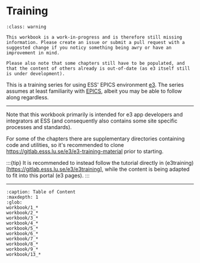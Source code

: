 # Training

```{admonition} Under Construction
:class: warning

This workbook is a work-in-progress and is therefore still missing information. Please create an issue or submit a pull request with a suggested change if you noticy something being awry or have an improvement in mind.

Please also note that some chapters still have to be populated, and that the content of others already is out-of-date (as e3 itself still is under development).
```

This is a training series for using ESS' EPICS environment [e3](https://gitlab.esss.lu.se/e3/e3). The series assumes at least familiarity with [EPICS](https://epics-controls.org), albeit you may be able to follow along regardless.

---

Note that this workbook primarily is intended for e3 app developers and integrators at ESS (and consequently also contains some site specific processes and standards).

For some of the chapters there are supplementary directories containing code and utilities, so it's recommended to clone <https://gitlab.esss.lu.se/e3/e3-training-material> prior to starting.

:::{tip}
It is recommended to instead follow the tutorial directly in (e3training)[https://gitlab.esss.lu.se/e3/e3training], while the content is being adapted to fit into this portal (e3 pages).
:::

---

```{toctree}
:caption: Table of Content
:maxdepth: 1
:glob:
workbook/1_*
workbook/2_*
workbook/3_*
workbook/4_*
workbook/5_*
workbook/6_*
workbook/7_*
workbook/8_*
workbook/9_*
workbook/13_*
```

